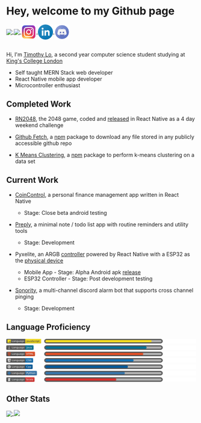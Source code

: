 # **Hey, welcome to my Github page**

<a href="https://img.shields.io">
    <img align="center" height="25"src="https://img.shields.io/github/followers/lochungtin?label=Follow&style=social">
</a>
<a href="visitor-badge.glitch.me">
    <img align="center" height="25"src="https://visitor-badge.glitch.me/badge?page_id=lochungtin.lochungtin">
</a>
<a href="https://www.instagram.com/lochungtin/">
    <img align="center" width="40" src="icons/instagram.png"/>
</a>
<a href="https://www.linkedin.com/in/timothy-lo-chung-tin/">
    <img align="center" width="40" src="icons/linkedin.png"/>
</a>
<a href="https://discordapp.com/users/155275561256747008">
    <img align="center" width="40" src="icons/discord.png"/>
</a>
</br>
</br>

Hi, I'm <a href="http://lochungtin.github.io/site">Timothy Lo</a>, a second year computer science student studying at <a href="https://www.kcl.ac.uk/">King's College London</a>
- Self taught MERN Stack web developer
- React Native mobile app developer
- Microcontroller enthusiast

## **Completed Work**

- <a href="http://github.com/lochungtin/RN2048">RN2048</a>, the 2048 game, coded and <a href="http://github.com/lochungtin/RN2048/releases">released</a> in React Native as a 4 day weekend challenge

- <a href="http://github.com/lochungtin/github-fetch">Github Fetch</a>, a <a href="https://www.npmjs.com/package/@enigmaoffline/github-fetch">npm</a> package to download any file stored in any publicly accessible github repo

- <a href="http://github.com/lochungtin/kmeans-clustering">K Means Clustering</a>, a <a href="https://www.npmjs.com/package/@enigmaoffline/kmeans-clustering">npm</a> package to perform k-means clustering on a data set

## **Current Work**
- <a href="http://lochungtin.github.io/coincontrol.web">CoinControl</a>, a personal finance management app written in React Native
    - Stage: Close beta android testing

- <a href="http://github.com/lochungtin/Preply">Preply</a>, a minimal note / todo list app with routine reminders and utility tools
    - Stage: Development 

- Pyxelite, an ARGB <a href="http://github.com/lochungtin/Pyxelite">controller</a> powered by React Native with a ESP32 as the <a href="http://github.com/lochungtin/ESPyxelite">physical device</a>
    - Mobile App - Stage: Alpha Android apk <a href="http://github.com/lochungtin/Pyxelite/releases">release</a>
    - ESP32 Controller - Stage: Post development testing

- <a href="http://github.com/lochungtin/Sonority">Sonority</a>, a multi-channel discord alarm bot that supports cross channel pinging
    - Stage: Development

## **Language Proficiency**
<img src="badges/js.svg" alt="prog">
<img src="badges/java.svg" alt="prog">
<img src="badges/html.svg" alt="prog">
<img src="badges/css.svg" alt="prog">
<img src="badges/cpp.svg" alt="prog">
<img src="badges/py.svg" alt="prog">
<img src="badges/scala.svg" alt="prog">

## **Other Stats**

<a href="https://github.com/anuraghazra/github-readme-stats">
  <img align="center" height="150" src="https://github-readme-stats.vercel.app/api?username=lochungtin&show_icons=true&theme=tokyonight" />
</a>
<a href="https://github.com/anuraghazra/github-readme-stats">
  <img align="top" height="150" src="https://github-readme-stats.vercel.app/api/top-langs/?username=lochungtin&theme=tokyonight&layout=compact&langs_count=8" />
</a>
